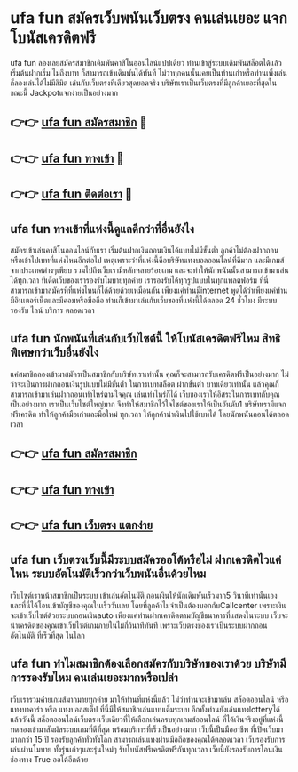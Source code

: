 # ufa fun สมัครเว็บพนันเว็บตรง คนเล่นเยอะ แจกโบนัสเครดิตฟรี

ufa fun ลองเลยสมัครสมาชิกเดิมพันคาสิโนออนไลน์แปปเดียว ท่านเข้าสู่ระบบเดิมพันสล็อตได้แล้วเริ่มต้นฝากเริ่ม ไม่ถึงบาท ก็สามารถเข้าเดิมพันได้ทันที ไม่ว่าทุกคนนั้นเคยเป็นท่านเก่าหรือท่านเพิ่งเล่น ก็ลองเล่นได้ไม่มีลิมิต เล่นกับเว็บตรงทีเดียวสุดยอดจริง บริษัทเราเป็นเว็บตรงที่มีลูกค้าเยอะที่สุดในขณะนี้ Jackpotแจกง่ายเป็นอย่างมาก

## 👉👉 [ufa fun สมัครสมาชิก](https://bit.ly/3Ckzg5n) 🎰
## 👉👉 [ufa fun ทางเข้า](https://bit.ly/3Ckzg5n) 🎰
## 👉👉 [ufa fun ติดต่อเรา](https://bit.ly/3Ckzg5n) 🎰

## ufa fun ทางเข้าที่แห่งนี้ดูแลดีกว่าที่อื่นยังไง
สมัครเข้าเล่นคาสิโนออนไลน์กับเรา เริ่มต้นฝากเงินถอนเงินได้แบบไม่มีขั้นต่ำ ลูกค้าไม่ต้องฝากถอนหรือเข้าไปเบทที่แห่งไหนอีกต่อไป เหตุเพราะว่าที่แห่งนี้คือบริษัทแทงบอลออนไลน์ที่ดีมาก และมีเกมส์จากประเทศต่างๆเพียบ รวมไปถึงเว็บเรามีหลักหลายร้อยเกม และจะทำให้นักพนันนั้นสามารถเข้ามาเล่นได้ทุกเวลา ทีเด็ดเว็บของเรารองรับโมบายทุกค่าย เรารองรับได้ทุกรูปแบบในทุกแพลตฟอร์ม ที่นี่สามารถเข้ามาสมัครที่ที่แห่งไหนก็ได้ด้วยด้วยเหมือนกัน เพียงแค่ท่านมีinternet พูดได้ว่าเพียงแค่ท่านมีอินเตอร์เน็ตและมีคอมหรือมือถือ ท่านก็เข้ามาเล่นกับเว็บของที่แห่งนี้ได้ตลอด 24 ชั่วโมง มีระบบรองรับ ไลน์ บริการ ตลอดเวลา

## ufa fun นักพนันที่เล่นกับเว็บไซต์นี้ ให้โบนัสเครดิตฟรีไหม สิทธิพิเศษกว่าเว็บอื่นยังไง
แค่สมาชิกลองเข้ามาสมัครเป็นสมาชิกกับบริษัทเราเท่านั้น คุณก็จะสามารถรับเครดิตฟรีเป็นอย่างมาก ไม่ว่าจะเป็นการฝากถอนเงินรูปแบบไม่มีขั้นต่ำ ในการเบทสล็อต ฝากขั้นต่ำ บาทเดียวเท่านั้น แล้วคุณก็สามารถเข้ามาเล่นฝากถอนเท่าไหร่ตามใจคุณ เล่นเท่าไหร่ก็ได้ เว็บของเราให้อิสระในการเบทกับคุณเป็นอย่างมาก เราเป็นเว็บไซต์ใหญ่มาก จึงทำให้สมาชิกไว้ใจไซต์ของเราให้เป็นอันดับ1 บริษัทเรามีแจกฟรีเครดิต ทำให้ลูกค้ามือเก่าและมือใหม่ ทุกเวลา ให้ลูกค้านำเงินไปใช้เบทได้ โดยนักพนันถอนได้ตลอดเวลา

## 👉👉 [ufa fun สมัครสมาชิก](https://bit.ly/3Ckzg5n)
## 👉👉 [ufa fun ทางเข้า](https://bit.ly/3Ckzg5n)
## 👉👉 [ufa fun เว็บตรง แตกง่าย](https://bit.ly/3Ckzg5n)

## ufa fun เว็บตรงเว็บนี้มีระบบสมัครออโต้หรือไม่ ฝากเครดิตไวแค่ไหน ระบบอัตโนมัติเร็วกว่าเว็บพนันอื่นด้วยไหม
เว็บไซต์เราหน้าสมาชิกเป็นระบบ เข้าเล่นอัตโนมัติ ถอนเงินให้นักเดิมพันเร็วมาก5 วินาทีเท่านั้นเอง และที่นี่ได้โอนเข้าบัญชีของคุณในเร็ววันเลย โดยที่ลูกค้าไม่จำเป็นต้องบอกกับCallcenter เพราะเงินจะเข้าเว็บไซต์ด้วยระบบถอนเงินauto เพียงแค่ท่านฝากเครดิตตามบัญชีธนาคารที่แสดงในระบบ เว็บจะนำเครดิตของคุณเข้าเว็บไซต์เกมภายในไม่กี่วินาทีทันที เพราะเว็บตรงของเราเป็นระบบฝากถอนอัตโนมัติ ที่เร็วที่สุด ในโลก

## ufa fun ทำไมสมาชิกต้องเลือกสมัครกับบริษัทของเราด้วย บริษัทมีการรองรับไหม คนเล่นเยอะมากหรือเปล่า
เว็บเรารวมค่ายเกมส์มากมายทุกค่าย มาให้ท่านที่แห่งนี้แล้ว ไม่ว่าท่านจะเข้ามาเล่น สล็อตออนไลน์ หรือ แทงบาคาร่า หรือ แทงบอลสเต็ป ที่นี่มีให้สมาชิกเล่นแบบเต็มระบบ อีกทั้งท่านยังเล่นแทงlotteryได้แล้ววันนี้ สล็อตออนไลน์เว็บตรงเว็บเดียวที่ให้เลือกเล่นครบทุกเกมส์ออนไลน์ ที่ได้เงินจริงอยู่ที่แห่งนี้ ทดลองเข้ามาสัมผัสระบบเกมที่ดีที่สุด พร้อมบริการที่เร็วเป็นอย่างมาก เว็บนี้เป็นมืออาชีพ ที่เปิดเว็บมามากกว่า 15 ปี รองรับลูกค้าทั่วทั้งโลก สามารถเล่นแทงผ่านมือถือของคุณได้ตลอดเวลา เว็บรองรับการเล่นผ่านโมบาย ทั้งรุ่นเก่าๆและรุ่นใหม่ๆ รับโบนัสฟรีเครดิตฟรีกันทุกเวลา เว็บนี้ยังรองรับการโอนเงินช่องทาง True ออโต้อีกด้วย
